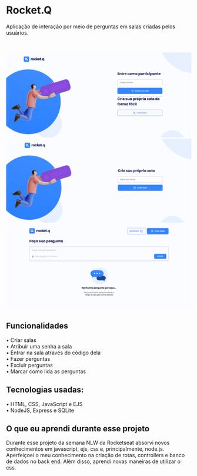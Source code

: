 <h1>Rocket.Q</h1>

<p>Aplicação de interação por meio de perguntas em salas criadas pelos usuários.</p> <br>

![initial page](https://github.com/BRMicael/nlw6-rocket.q/blob/main/screenshots/screenshot2.png)
![create room](https://github.com/BRMicael/nlw6-rocket.q/blob/main/screenshots/screenshot1.png)
![room](https://github.com/BRMicael/nlw6-rocket.q/blob/main/screenshots/screenshot3.png)


<h2> Funcionalidades </h2>
  • Criar salas <br>
  • Atribuir uma senha a sala <br>
  • Entrar na sala através do código dela <br>
  • Fazer perguntas <br>
  • Excluir perguntas <br>
  • Marcar como lida as perguntas <br>


<h2>Tecnologias usadas:</h2>
• HTML, CSS, JavaScript e EJS <br>
• NodeJS, Express e SQLite <br>

<h2> O que eu aprendi durante esse projeto </h2>
  Durante esse projeto da semana NLW da Rocketseat absorvi novos conhecimentos em javascript, ejs, css e, principalmente, node.js.
  Aperfeiçoei o meu conhecimento na criação de rotas, controllers e banco de dados no back end. Além disso, aprendi novas maneiras de utilizar
  o css.


